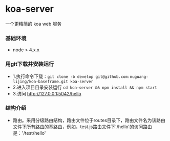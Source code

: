 # koa-server
一个更精简的 koa web 服务

### 基础环境  
- node > 4.x.x

### 用git下载并安装运行  
- 1.执行命令下载：`git clone -b develop git@github.com:muguang-lijing/koa-baseframe.git koa-server`
- 2.进入项目目录安装运行 `cd koa-server && npm install && npm start`
- 3.访问 http://127.0.0.1:5042/hello

### 结构介绍  
- 路由。采用分级路由结构，路由文件位于routes目录下，路由文件名为该路由文件下所有路由的基路由，例如，test.js路由文件下'/hello'的访问路由是：'/test/hello'

